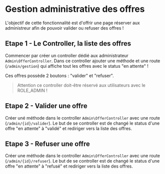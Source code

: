 # Gestion administrative des offres

L'objectif de cette fonctionnalité est d'offrir une page réserver aux administreur afin de pouvoir valider ou refuser des offres !

## Etape 1 - Le Controller, la liste des offres

Commencer par créer un controller dédié aux administrateur `Admin\OfferController`. Dans ce controller
ajouter une méthode et une route (`/admin/gestion`) qui affiche tout les offres avec le status "en attente" !

Ces offres possède 2 boutons : "valider" et "refuser".

> Attention ce controller doit-être réservé aux utilisateurs avec le ROLE_ADMIN !

## Etape 2 - Valider une offre

Créer uné méthode dans le controller `Admin\OfferController` avec une route (`/admin/{id}/valider`). Le but de se controller est de changé le status d'une offre "en attente" à "validé" et rediriger vers la liste des offres.

## Etape 3 - Refuser une offre

Créer une méthode dans le controller `Admin\OfferController` avec une route (`/admin/{id}/refuser`). Le but de se controller est de changé le status d'une offre "en attente" à "refusé" et rediriger vers la liste des offres.
